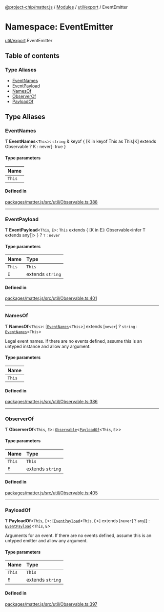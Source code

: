[@project-chip/matter.js](../README.md) / [Modules](../modules.md) / [util/export](util_export.md) / EventEmitter

# Namespace: EventEmitter

[util/export](util_export.md).EventEmitter

## Table of contents

### Type Aliases

- [EventNames](util_export.EventEmitter.md#eventnames)
- [EventPayload](util_export.EventEmitter.md#eventpayload)
- [NamesOf](util_export.EventEmitter.md#namesof)
- [ObserverOf](util_export.EventEmitter.md#observerof)
- [PayloadOf](util_export.EventEmitter.md#payloadof)

## Type Aliases

### EventNames

Ƭ **EventNames**\<`This`\>: `string` & keyof \{ [K in keyof This as This[K] extends Observable ? K : never]: true }

#### Type parameters

| Name |
| :------ |
| `This` |

#### Defined in

[packages/matter.js/src/util/Observable.ts:388](https://github.com/project-chip/matter.js/blob/904d0c9b952b91f28a21803759c5e5c66ee4d272/packages/matter.js/src/util/Observable.ts#L388)

___

### EventPayload

Ƭ **EventPayload**\<`This`, `E`\>: `This` extends \{ [K in E]: Observable\<infer T extends any[]\> } ? `T` : `never`

#### Type parameters

| Name | Type |
| :------ | :------ |
| `This` | `This` |
| `E` | extends `string` |

#### Defined in

[packages/matter.js/src/util/Observable.ts:401](https://github.com/project-chip/matter.js/blob/904d0c9b952b91f28a21803759c5e5c66ee4d272/packages/matter.js/src/util/Observable.ts#L401)

___

### NamesOf

Ƭ **NamesOf**\<`This`\>: [[`EventNames`](util_export.EventEmitter.md#eventnames)\<`This`\>] extends [`never`] ? `string` : [`EventNames`](util_export.EventEmitter.md#eventnames)\<`This`\>

Legal event names.  If there are no events defined, assume this is an
untyped instance and allow any argument.

#### Type parameters

| Name |
| :------ |
| `This` |

#### Defined in

[packages/matter.js/src/util/Observable.ts:386](https://github.com/project-chip/matter.js/blob/904d0c9b952b91f28a21803759c5e5c66ee4d272/packages/matter.js/src/util/Observable.ts#L386)

___

### ObserverOf

Ƭ **ObserverOf**\<`This`, `E`\>: [`Observable`](../interfaces/util_export.Observable.md)\<[`PayloadOf`](util_export.EventEmitter.md#payloadof)\<`This`, `E`\>\>

#### Type parameters

| Name | Type |
| :------ | :------ |
| `This` | `This` |
| `E` | extends `string` |

#### Defined in

[packages/matter.js/src/util/Observable.ts:405](https://github.com/project-chip/matter.js/blob/904d0c9b952b91f28a21803759c5e5c66ee4d272/packages/matter.js/src/util/Observable.ts#L405)

___

### PayloadOf

Ƭ **PayloadOf**\<`This`, `E`\>: [[`EventPayload`](util_export.EventEmitter.md#eventpayload)\<`This`, `E`\>] extends [`never`] ? `any`[] : [`EventPayload`](util_export.EventEmitter.md#eventpayload)\<`This`, `E`\>

Arguments for an event.  If there are no events defined, assume this is
an untyped emitter and allow any argument.

#### Type parameters

| Name | Type |
| :------ | :------ |
| `This` | `This` |
| `E` | extends `string` |

#### Defined in

[packages/matter.js/src/util/Observable.ts:397](https://github.com/project-chip/matter.js/blob/904d0c9b952b91f28a21803759c5e5c66ee4d272/packages/matter.js/src/util/Observable.ts#L397)
